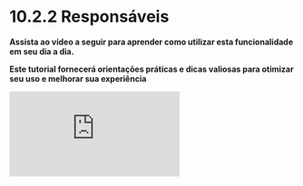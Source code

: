 # 10.2.2 Responsáveis

**Assista ao vídeo a seguir para aprender como utilizar esta funcionalidade em seu dia a dia.** 

**Este tutorial fornecerá orientações práticas e dicas valiosas para otimizar seu uso e melhorar sua experiência**

<div class="video-container">
  <iframe
    src="https://player.vimeo.com/video/1121179269"
    title="Tutoria Vimeo"
    frameborder="0"
    allow="autoplay; fullscreen; picture-in-picture"
    allowfullscreen>
  </iframe>
</div>
